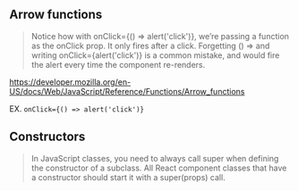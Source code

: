 ## Arrow functions
> Notice how with onClick={() => alert('click')}, we’re passing a function as the onClick prop. It only fires after a click. Forgetting () => and writing onClick={alert('click')} is a common mistake, and would fire the alert every time the component re-renders.


https://developer.mozilla.org/en-US/docs/Web/JavaScript/Reference/Functions/Arrow_functions


EX. `onClick={() => alert('click')}`


## Constructors
> In JavaScript classes, you need to always call super when defining the constructor of a subclass. All React component classes that have a constructor should start it with a super(props) call.
